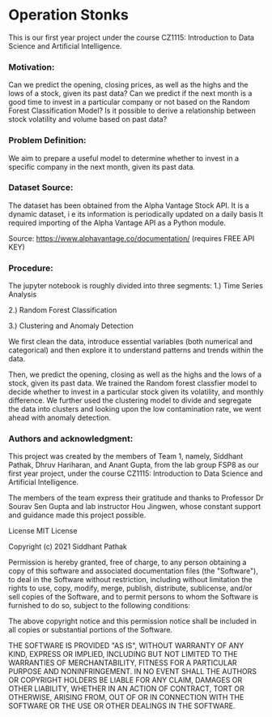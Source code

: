 # Operation Stonks
This is our first year project under the course CZ1115: Introduction to Data Science and Artificial Intelligence.

### Motivation:
Can we predict the opening, closing prices, as well as the highs and the lows of a stock, given its past data? Can we predict if the next month is a good time to invest in a
particular company or not based on the Random Forest Classification Model? Is it possible to derive a relationship between stock volatility and volume based on past data?

### Problem Definition:
We aim to prepare a useful model to determine whether to invest in a specific company in the next month, given its past data.

### Dataset Source:
The dataset has been obtained from the Alpha Vantage Stock API. It is a dynamic dataset, i e its information is periodically updated on a daily basis It required importing of the Alpha Vantage API as a Python module. 

Source: https://www.alphavantage.co/documentation/ (requires FREE API KEY)

### Procedure:
The jupyter notebook is roughly divided into three segments: 
1.) Time Series Analysis 

2.) Random Forest Classification

3.) Clustering and Anomaly Detection

We first clean the data, introduce essential variables (both numerical and categorical) and then explore it to understand patterns and trends within the data.

Then, we predict the opening, closing as well as the highs and the lows of a stock, given its past data. We trained the Random forest classfier model to decide whether to invest in a particular stock given its volatility, and monthly difference. We further used the clustering model to divide and segregate the data into clusters and looking upon the low contamination rate, we went ahead with anomaly detection.

### Authors and acknowledgment:
This project was created by the members of Team 1, namely, Siddhant Pathak, Dhruv Hariharan, and Anant Gupta, from the lab group FSP8 as our first year project, under the course CZ1115: Introduction to Data Science and Artificial Intelligence.

The members of the team express their gratitude and thanks to Professor Dr Sourav Sen Gupta and lab instructor Hou Jingwen, whose constant support and guidance made this project possible.

License
MIT License

Copyright (c) 2021 Siddhant Pathak

Permission is hereby granted, free of charge, to any person obtaining a copy of this software and associated documentation files (the "Software"), to deal in the Software without restriction, including without limitation the rights to use, copy, modify, merge, publish, distribute, sublicense, and/or sell copies of the Software, and to permit persons to whom the Software is furnished to do so, subject to the following conditions:

The above copyright notice and this permission notice shall be included in all copies or substantial portions of the Software.

THE SOFTWARE IS PROVIDED "AS IS", WITHOUT WARRANTY OF ANY KIND, EXPRESS OR IMPLIED, INCLUDING BUT NOT LIMITED TO THE WARRANTIES OF MERCHANTABILITY, FITNESS FOR A PARTICULAR PURPOSE AND NONINFRINGEMENT. IN NO EVENT SHALL THE AUTHORS OR COPYRIGHT HOLDERS BE LIABLE FOR ANY CLAIM, DAMAGES OR OTHER LIABILITY, WHETHER IN AN ACTION OF CONTRACT, TORT OR OTHERWISE, ARISING FROM, OUT OF OR IN CONNECTION WITH THE SOFTWARE OR THE USE OR OTHER DEALINGS IN THE SOFTWARE.

